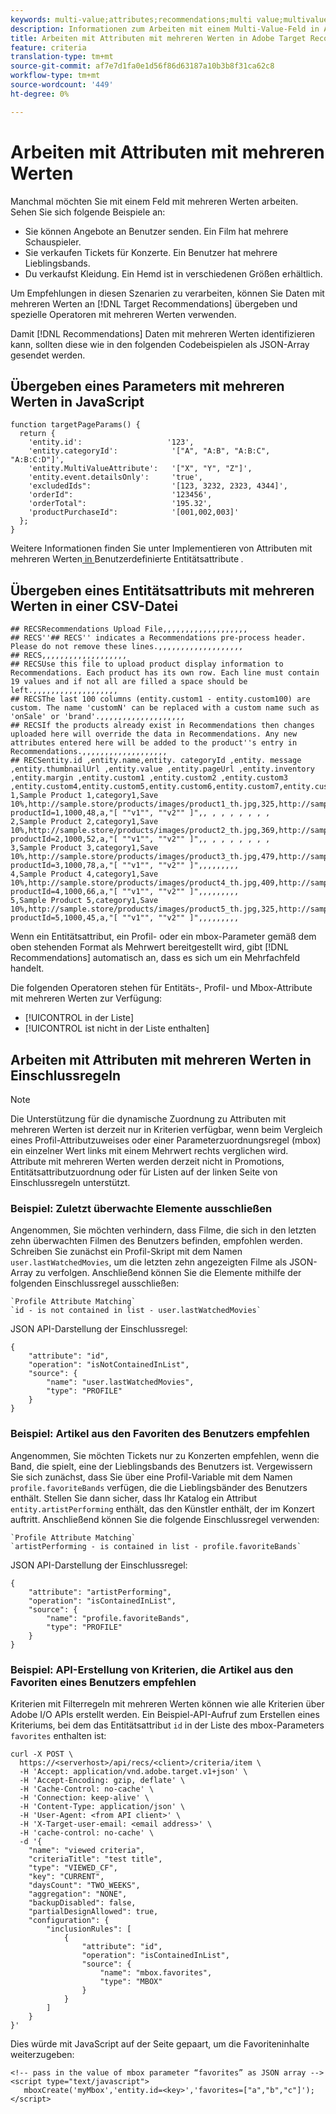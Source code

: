 ```yaml
---
keywords: multi-value;attributes;recommendations;multi value;multivalue;multi-value
description: Informationen zum Arbeiten mit einem Multi-Value-Feld in Adobe Target Recommendations unter Verwendung spezieller Multi-Value-Operatoren.
title: Arbeiten mit Attributen mit mehreren Werten in Adobe Target Recommendations
feature: criteria
translation-type: tm+mt
source-git-commit: af7e7d1fa0e1d56f86d63187a10b3b8f31ca62c8
workflow-type: tm+mt
source-wordcount: '449'
ht-degree: 0%

---
```



# Arbeiten mit Attributen mit mehreren Werten

Manchmal möchten Sie mit einem Feld mit mehreren Werten arbeiten. Sehen Sie sich folgende Beispiele an:

* Sie können Angebote an Benutzer senden. Ein Film hat mehrere Schauspieler.
* Sie verkaufen Tickets für Konzerte. Ein Benutzer hat mehrere Lieblingsbands.
* Du verkaufst Kleidung. Ein Hemd ist in verschiedenen Größen erhältlich.

Um Empfehlungen in diesen Szenarien zu verarbeiten, können Sie Daten mit mehreren Werten an [!DNL Target Recommendations] übergeben und spezielle Operatoren mit mehreren Werten verwenden.

Damit [!DNL Recommendations] Daten mit mehreren Werten identifizieren kann, sollten diese wie in den folgenden Codebeispielen als JSON-Array gesendet werden.

## Übergeben eines Parameters mit mehreren Werten in JavaScript

```
function targetPageParams() { 
  return { 
    'entity.id':                   '123', 
    'entity.categoryId':            '["A", "A:B", "A:B:C", "A:B:C:D"]',        
    'entity.MultiValueAttribute':   '["X", "Y", "Z"]', 
    'entity.event.detailsOnly':     'true', 
    'excludedIds":                  '[123, 3232, 2323, 4344]', 
    'orderId":                      '123456', 
    'orderTotal":                   '195.32', 
    'productPurchaseId":            '[001,002,003]' 
  }; 
}
```

Weitere Informationen finden Sie unter Implementieren von Attributen mit mehreren Werten[ in ](/help/c-recommendations/c-products/custom-entity-attributes.md#section_80FEFE49E8AF415D99B739AA3CBA2A14)Benutzerdefinierte Entitätsattribute *.*

## Übergeben eines Entitätsattributs mit mehreren Werten in einer CSV-Datei

```
## RECSRecommendations Upload File,,,,,,,,,,,,,,,,,,,
## RECS''## RECS'' indicates a Recommendations pre-process header. Please do not remove these lines.,,,,,,,,,,,,,,,,,,,
## RECS,,,,,,,,,,,,,,,,,,,
## RECSUse this file to upload product display information to Recommendations. Each product has its own row. Each line must contain 19 values and if not all are filled a space should be left.,,,,,,,,,,,,,,,,,,,
## RECSThe last 100 columns (entity.custom1 - entity.custom100) are custom. The name 'customN' can be replaced with a custom name such as 'onSale' or 'brand'.,,,,,,,,,,,,,,,,,,,
## RECSIf the products already exist in Recommendations then changes uploaded here will override the data in Recommendations. Any new attributes entered here will be added to the product''s entry in Recommendations.,,,,,,,,,,,,,,,,,,,
## RECSentity.id ,entity.name,entity. categoryId ,entity. message ,entity.thumbnailUrl ,entity.value ,entity.pageUrl ,entity.inventory ,entity.margin ,entity.custom1 ,entity.custom2 ,entity.custom3 ,entity.custom4,entity.custom5,entity.custom6,entity.custom7,entity.custom8,entity.custom9,entity.custom10,
1,Sample Product 1,category1,Save 10%,http://sample.store/products/images/product1_th.jpg,325,http://sample.store/products/product_detail.jsp?productId=1,1000,48,a,"[ ""v1"", ""v2"" ]",, , , , , , , ,
2,Sample Product 2,category1,Save 10%,http://sample.store/products/images/product2_th.jpg,369,http://sample.store/products/product_detail.jsp?productId=2,1000,52,a,"[ ""v1"", ""v2"" ]",, , , , , , , ,
3,Sample Product 3,category1,Save 10%,http://sample.store/products/images/product3_th.jpg,479,http://sample.store/products/product_detail.jsp?productId=3,1000,78,a,"[ ""v1"", ""v2"" ]",,,,,,,,,
4,Sample Product 4,category1,Save 10%,http://sample.store/products/images/product4_th.jpg,409,http://sample.store/products/product_detail.jsp?productId=4,1000,66,a,"[ ""v1"", ""v2"" ]",,,,,,,,,
5,Sample Product 5,category1,Save 10%,http://sample.store/products/images/product5_th.jpg,325,http://sample.store/products/product_detail.jsp?productId=5,1000,45,a,"[ ""v1"", ""v2"" ]",,,,,,,,, 
```

Wenn ein Entitätsattribut, ein Profil- oder ein mbox-Parameter gemäß dem oben stehenden Format als Mehrwert bereitgestellt wird, gibt [!DNL Recommendations] automatisch an, dass es sich um ein Mehrfachfeld handelt.

Die folgenden Operatoren stehen für Entitäts-, Profil- und Mbox-Attribute mit mehreren Werten zur Verfügung:

* [!UICONTROL in der Liste]
* [!UICONTROL ist nicht in der Liste enthalten]

## Arbeiten mit Attributen mit mehreren Werten in Einschlussregeln

>[!NOTE]
>
>Die Unterstützung für die dynamische Zuordnung zu Attributen mit mehreren Werten ist derzeit nur in Kriterien verfügbar, wenn beim Vergleich eines Profil-Attributzuweises oder einer Parameterzuordnungsregel (mbox) ein einzelner Wert links mit einem Mehrwert rechts verglichen wird. Attribute mit mehreren Werten werden derzeit nicht in Promotions, Entitätsattributzuordnung oder für Listen auf der linken Seite von Einschlussregeln unterstützt.

### Beispiel: Zuletzt überwachte Elemente ausschließen

Angenommen, Sie möchten verhindern, dass Filme, die sich in den letzten zehn überwachten Filmen des Benutzers befinden, empfohlen werden. Schreiben Sie zunächst ein Profil-Skript mit dem Namen `user.lastWatchedMovies`, um die letzten zehn angezeigten Filme als JSON-Array zu verfolgen. Anschließend können Sie die Elemente mithilfe der folgenden Einschlussregel ausschließen:

```
`Profile Attribute Matching`
`id - is not contained in list - user.lastWatchedMovies`
```

JSON API-Darstellung der Einschlussregel:

```
{
    "attribute": "id",
    "operation": "isNotContainedInList",
    "source": {
        "name": "user.lastWatchedMovies",
        "type": "PROFILE"
    }
} 
```

### Beispiel: Artikel aus den Favoriten des Benutzers empfehlen

Angenommen, Sie möchten Tickets nur zu Konzerten empfehlen, wenn die Band, die spielt, eine der Lieblingsbands des Benutzers ist. Vergewissern Sie sich zunächst, dass Sie über eine Profil-Variable mit dem Namen `profile.favoriteBands` verfügen, die die Lieblingsbänder des Benutzers enthält. Stellen Sie dann sicher, dass Ihr Katalog ein Attribut `entity.artistPerforming` enthält, das den Künstler enthält, der im Konzert auftritt. Anschließend können Sie die folgende Einschlussregel verwenden:

```
`Profile Attribute Matching`
`artistPerforming - is contained in list - profile.favoriteBands`
```

JSON API-Darstellung der Einschlussregel:

```
{
    "attribute": "artistPerforming",
    "operation": "isContainedInList",
    "source": {
        "name": "profile.favoriteBands",
        "type": "PROFILE"
    }
}
```

### Beispiel: API-Erstellung von Kriterien, die Artikel aus den Favoriten eines Benutzers empfehlen

Kriterien mit Filterregeln mit mehreren Werten können wie alle Kriterien über Adobe I/O APIs erstellt werden. Ein Beispiel-API-Aufruf zum Erstellen eines Kriteriums, bei dem das Entitätsattribut `id` in der Liste des mbox-Parameters `favorites` enthalten ist:

```
curl -X POST \
  https://<serverhost>/api/recs/<client>/criteria/item \
  -H 'Accept: application/vnd.adobe.target.v1+json' \
  -H 'Accept-Encoding: gzip, deflate' \
  -H 'Cache-Control: no-cache' \
  -H 'Connection: keep-alive' \
  -H 'Content-Type: application/json' \
  -H 'User-Agent: <from API client>' \
  -H 'X-Target-user-email: <email address>' \
  -H 'cache-control: no-cache' \
  -d '{
    "name": "viewed criteria",
    "criteriaTitle": "test title",
    "type": "VIEWED_CF",
    "key": "CURRENT",
    "daysCount": "TWO_WEEKS",
    "aggregation": "NONE",
    "backupDisabled": false,
    "partialDesignAllowed": true,
    "configuration": {
        "inclusionRules": [
            {
                "attribute": "id",
                "operation": "isContainedInList",
                "source": {
                    "name": "mbox.favorites",
                    "type": "MBOX"
                }
            }
        ]
    }
}'
```

Dies würde mit JavaScript auf der Seite gepaart, um die Favoriteninhalte weiterzugeben:

```
<!-- pass in the value of mbox parameter “favorites” as JSON array -->
<script type="text/javascript">
   mboxCreate('myMbox','entity.id=<key>','favorites=["a","b","c"]');
</script>
```
